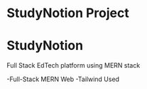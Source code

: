 
# StudyNotion Project

# StudyNotion
Full Stack EdTech platform using MERN stack

-Full-Stack MERN Web
-Tailwind Used
